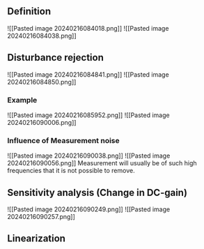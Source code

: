 ## Definition
![[Pasted image 20240216084018.png]]
![[Pasted image 20240216084038.png]]

## Disturbance rejection
![[Pasted image 20240216084841.png]]
![[Pasted image 20240216084850.png]]
### Example
![[Pasted image 20240216085952.png]]
![[Pasted image 20240216090006.png]]
### Influence of Measurement noise
![[Pasted image 20240216090038.png]]
![[Pasted image 20240216090056.png]]
Measurement will usually be of such high frequencies that it is not possible to remove.

## Sensitivity analysis (Change in DC-gain)
![[Pasted image 20240216090249.png]]
![[Pasted image 20240216090257.png]]

## Linearization

